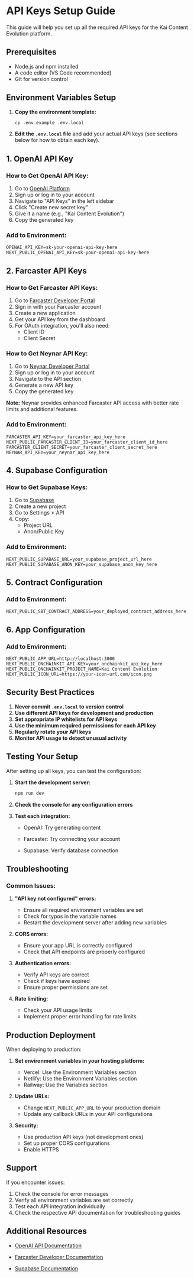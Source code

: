 # API Keys Setup Guide

This guide will help you set up all the required API keys for the Kai Content Evolution platform.

## Prerequisites

- Node.js and npm installed
- A code editor (VS Code recommended)
- Git for version control

## Environment Variables Setup

1. **Copy the environment template:**
   ```bash
   cp .env.example .env.local
   ```

2. **Edit the `.env.local` file** and add your actual API keys (see sections below for how to obtain each key).

## 1. OpenAI API Key

### How to Get OpenAI API Key:

1. Go to [OpenAI Platform](https://platform.openai.com/)
2. Sign up or log in to your account
3. Navigate to "API Keys" in the left sidebar
4. Click "Create new secret key"
5. Give it a name (e.g., "Kai Content Evolution")
6. Copy the generated key

### Add to Environment:
```env
OPENAI_API_KEY=sk-your-openai-api-key-here
NEXT_PUBLIC_OPENAI_API_KEY=sk-your-openai-api-key-here
```

## 2. Farcaster API Keys

### How to Get Farcaster API Keys:

1. Go to [Farcaster Developer Portal](https://developer.farcaster.xyz/)
2. Sign in with your Farcaster account
3. Create a new application
4. Get your API key from the dashboard
5. For OAuth integration, you'll also need:
   - Client ID
   - Client Secret

### How to Get Neynar API Key:

1. Go to [Neynar Developer Portal](https://neynar.com/)
2. Sign up or log in to your account
3. Navigate to the API section
4. Generate a new API key
5. Copy the generated key

**Note:** Neynar provides enhanced Farcaster API access with better rate limits and additional features.

### Add to Environment:
```env
FARCASTER_API_KEY=your_farcaster_api_key_here
NEXT_PUBLIC_FARCASTER_CLIENT_ID=your_farcaster_client_id_here
FARCASTER_CLIENT_SECRET=your_farcaster_client_secret_here
NEYNAR_API_KEY=your_neynar_api_key_here
```



## 4. Supabase Configuration

### How to Get Supabase Keys:

1. Go to [Supabase](https://supabase.com/)
2. Create a new project
3. Go to Settings > API
4. Copy:
   - Project URL
   - Anon/Public Key

### Add to Environment:
```env
NEXT_PUBLIC_SUPABASE_URL=your_supabase_project_url_here
NEXT_PUBLIC_SUPABASE_ANON_KEY=your_supabase_anon_key_here
```

## 5. Contract Configuration

### Add to Environment:
```env
NEXT_PUBLIC_SBT_CONTRACT_ADDRESS=your_deployed_contract_address_here
```

## 6. App Configuration

### Add to Environment:
```env
NEXT_PUBLIC_APP_URL=http://localhost:3000
NEXT_PUBLIC_ONCHAINKIT_API_KEY=your_onchainkit_api_key_here
NEXT_PUBLIC_ONCHAINKIT_PROJECT_NAME=Kai Content Evolution
NEXT_PUBLIC_ICON_URL=https://your-icon-url.com/icon.png
```

## Security Best Practices

1. **Never commit `.env.local` to version control**
2. **Use different API keys for development and production**
3. **Set appropriate IP whitelists for API keys**
4. **Use the minimum required permissions for each API key**
5. **Regularly rotate your API keys**
6. **Monitor API usage to detect unusual activity**

## Testing Your Setup

After setting up all keys, you can test the configuration:

1. **Start the development server:**
   ```bash
   npm run dev
   ```

2. **Check the console for any configuration errors**

3. **Test each integration:**
   - OpenAI: Try generating content
   - Farcaster: Try connecting your account
   
   - Supabase: Verify database connection

## Troubleshooting

### Common Issues:

1. **"API key not configured" errors:**
   - Ensure all required environment variables are set
   - Check for typos in the variable names
   - Restart the development server after adding new variables

2. **CORS errors:**
   - Ensure your app URL is correctly configured
   - Check that API endpoints are properly configured

3. **Authentication errors:**
   - Verify API keys are correct
   - Check if keys have expired
   - Ensure proper permissions are set

4. **Rate limiting:**
   - Check your API usage limits
   - Implement proper error handling for rate limits

## Production Deployment

When deploying to production:

1. **Set environment variables in your hosting platform:**
   - Vercel: Use the Environment Variables section
   - Netlify: Use the Environment Variables section
   - Railway: Use the Variables section

2. **Update URLs:**
   - Change `NEXT_PUBLIC_APP_URL` to your production domain
   - Update any callback URLs in your API configurations

3. **Security:**
   - Use production API keys (not development ones)
   - Set up proper CORS configurations
   - Enable HTTPS

## Support

If you encounter issues:

1. Check the console for error messages
2. Verify all environment variables are set correctly
3. Test each API integration individually
4. Check the respective API documentation for troubleshooting guides

## Additional Resources

- [OpenAI API Documentation](https://platform.openai.com/docs)
- [Farcaster Developer Documentation](https://developer.farcaster.xyz/)

- [Supabase Documentation](https://supabase.com/docs) 